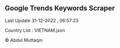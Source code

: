

## Google Trends Keywords Scraper 
 
Last Update 31-12-2022 , 06:57:23

Country List :
VIETNAM.json



© Abdul Muttaqin 
